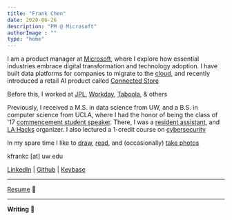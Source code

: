 ```yaml
---
title: "Frank Chen"
date: 2020-06-26
description: "PM @ Microsoft"
authorImage : ""
type: "home"
---
```



I am a product manager at [Microsoft](https://www.microsoft.com/), where I explore how essential industries embrace digital transformation and technology adoption. I have built data platforms for companies to migrate to the [cloud](https://www.microsoft.com/en-us/itshowcase/end-to-end-telemetry-for-sap-on-azure), and recently introduced a retail AI product called [Connected Store](https://dynamics.microsoft.com/en-us/ai/connected-store/)

Before this, I worked at [JPL](https://www.jpl.nasa.gov/), [Workday](https://www.workday.com/), [Taboola](https://www.taboola.com/), & others

Previously, I received a M.S. in data science from UW, and a B.S. in computer science from UCLA, where I had the honor of being the class of '17 [commencement student speaker](https://samueli.ucla.edu/2017_commencement/). There, I was a [resident assistant](https://reslife.ucla.edu/employment/ra), and [LA Hacks](https://lahacks.com/) organizer. I also lectured a 1-credit course on [cybersecurity](https://kfrankc.com/cs88s/)

In my spare time I like to [draw](https://instagram.com/bykfrankc), [read](https://goodreads.com/kfrankc), and (occasionally) [take photos](https://500px.com/p/kfrankc)

kfrankc [at] uw edu

[LinkedIn](https://www.linkedin.com/in/kfrankc) | [Github](https://github.com/kfrankc) | [Keybase](https://keybase.io/kfrankc)

---

[Resume](/files/kfrankc_RESUME.pdf) 📃

---

**Writing** 📝